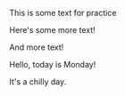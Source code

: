 This is some text for practice

Here's some more text!

And more text!

Hello, today is Monday!

It's a chilly day. 